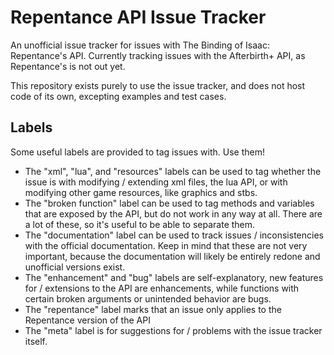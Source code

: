 # Repentance API Issue Tracker
An unofficial issue tracker for issues with The Binding of Isaac: Repentance's API. Currently tracking issues with the Afterbirth+ API, as Repentance's is not out yet.

This repository exists purely to use the issue tracker, and does not host code of its own, excepting examples and test cases.

## Labels

Some useful labels are provided to tag issues with. Use them!

* The "xml", "lua", and "resources" labels can be used to tag whether the issue is with modifying / extending xml files, the lua API, or with modifying other game resources, like graphics and stbs.
* The "broken function" label can be used to tag methods and variables that are exposed by the API, but do not work in any way at all. There are a lot of these, so it's useful to be able to separate them.
* The "documentation" label can be used to track issues / inconsistencies with the official documentation. Keep in mind that these are not very important, because the documentation will likely be entirely redone and unofficial versions exist.
* The "enhancement" and "bug" labels are self-explanatory, new features for / extensions to the API are enhancements, while functions with certain broken arguments or unintended behavior are bugs.
* The "repentance" label marks that an issue only applies to the Repentance version of the API
* The "meta" label is for suggestions for / problems with the issue tracker itself.

